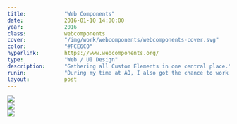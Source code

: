```yaml
---
title:            "Web Components"
date:             2016-01-10 14:00:00
year:             2016
class:            webcomponents
cover:            "/img/work/webcomponents/webcomponents-cover.svg"
color:            "#FCE6C0"
hyperlink:        https://www.webcomponents.org/
type:             "Web / UI Design"
description:      "Gathering all Custom Elements in one central place."
runin:            "During my time at AQ, I also got the chance to work on Tokyoite's beloved Tokyo Art Beat app. Whether you want to search for photography exhibitions in your neighbourhood or plan a design show weekend in the city, chances are you are going to need this app."
layout:           post
---
```


<div class="post-content-grid">
  <div class="post-content-column column-2">
    <img class="post-content-screen desktop" src="{{ site.baseurl }}/img/work/webcomponents/webcomponents-home.png" />
  </div>
  <div class="post-content-column column-3">
    <img class="post-content-screen iphone" src="{{ site.baseurl }}/img/work/webcomponents/webcomponents-repo-mobile.png" />
  </div>
</div>

<img class="post-content-styleguide lazyload" src="{{ site.baseurl }}/img/work/webcomponents/webcomponents-cards.png" />
